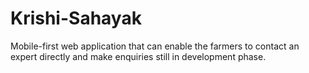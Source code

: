 # Krishi-Sahayak
Mobile-first web application that can enable the farmers to contact an expert directly and make enquiries
still in development phase.
